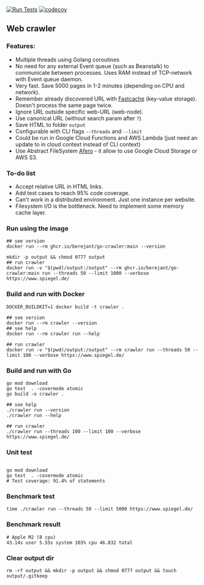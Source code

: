 [![Run Tests](https://github.com/berejant/go-crawler/actions/workflows/release.yaml/badge.svg)](https://github.com/berejant/go-crawler/actions/workflows/release.yaml)
[![codecov](https://codecov.io/gh/berejant/go-crawler/branch/main/graph/badge.svg?token=pt1A4XNjiC)](https://codecov.io/gh/berejant/go-crawler)

## Web crawler

### Features:
 - Multiple threads using Golang coroutines
 - No need for any external Event queue (such as Beanstalk) to communicate between processes. Uses RAM instead of TCP-network with Event queue daemon. 
 - Very fast. Save 5000 pages in 1-2 minutes (depending on CPU and network).
 - Remember already discovered URL with [Fastcache](https://github.com/VictoriaMetrics/fastcache) (key-value storage). Doesn't process the same page twice.
 - Ignore URL outside specific web-URL (web-node).
 - Use canonical URL (without search param after `?`)
 - Save HTML to folder `output`
 - Configurable with CLI flags `--threads` and `--limit`
 - Could be run in Google Cloud Functions and AWS Lambda (just need an update to in cloud context instead of CLI context)
 - Use Abstract FileSystem [Afero](https://pkg.go.dev/github.com/spf13/afero) - it allow to use Google Cloud Storage or AWS S3.

### To-do list
 - Accept relative URL in HTML links.
 - Add test cases to reach 95% code coverage.
 - Can't work in a distributed environment. Just one instance per website.
 - Filesystem I/O is the bottleneck. Need to implement some memory cache layer.

### Run using the image
```shell
## see version
docker run --rm ghcr.io/berejant/go-crawler:main --version
```
```shell
mkdir -p output && chmod 0777 output
## run crawler
docker run -v "$(pwd)/output:/output" --rm ghcr.io/berejant/go-crawler:main run --threads 50 --limit 1000 --verbose https://www.spiegel.de/
```

### Build and run with Docker

```shell
DOCKER_BUILDKIT=1 docker build -t crawler . 

## see version
docker run --rm crawler --version
## see help
docker run --rm crawler run --help

## run crawler
docker run -v "$(pwd)/output:/output" --rm crawler run --threads 50 --limit 100 --verbose https://www.spiegel.de/
```

### Build and run with Go
```shell
go mod download
go test  . -covermode atomic
go build -o crawler .

## see help
./crawler run --version
./crawler run --help

## run crawler
./crawler run --threads 100 --limit 100 --verbose https://www.spiegel.de/
```

### Unit test
```shell

go mod download
go test  . -covermode atomic
# Test coverage: 91.4% of statements
```

### Benchmark test
```shell
time ./crawler run --threads 50 --limit 5000 https://www.spiegel.de/
```

### Benchmark result
```
# Apple M2 (8 cpu)
43.14s user 5.55s system 103% cpu 46.832 total 
```

### Clear output dir
```shell
rm -rf output && mkdir -p output && chmod 0777 output && touch output/.gitkeep
```
